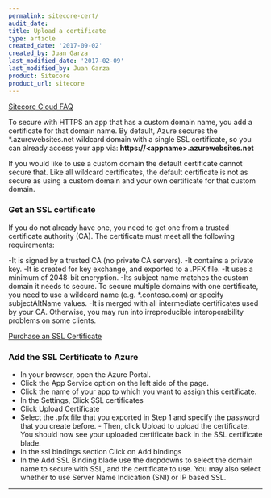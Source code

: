 ```yaml
---
permalink: sitecore-cert/
audit_date:
title: Upload a certificate
type: article
created_date: '2017-09-02'
created_by: Juan Garza
last_modified_date: '2017-02-09'
last_modified_by: Juan Garza
product: Sitecore
product_url: sitecore
---
```


[Sitecore Cloud FAQ](/how-to/sitecore-faq)

To secure with HTTPS an app that has a custom domain name, you add a certificate for that domain name. By default, Azure secures the *.azurewebsites.net wildcard domain with a single SSL certificate, so you can already access your app via: 
**https://\<appname>.azurewebsites.net**

If you would like to use a custom domain the default certificate cannot secure that. Like all wildcard certificates, the default certificate is not as secure as using a custom domain and your own certificate for that custom domain.

### Get an SSL certificate

If you do not already have one, you need to get one from a trusted certificate authority (CA). The certificate must meet all the following requirements:

-It is signed by a trusted CA (no private CA servers).
-It contains a private key.
-It is created for key exchange, and exported to a .PFX file.
-It uses a minimum of 2048-bit encryption.
-Its subject name matches the custom domain it needs to secure. To secure multiple domains with one certificate, you need to use a wildcard name (e.g. *.contoso.com) or specify subjectAltName values.
-It is merged with all intermediate certificates used by your CA. Otherwise, you may run into irreproducible interoperability problems on some clients.

[Purchase an SSL Certificate](https://docs.microsoft.com/en-us/azure/app-service-web/web-sites-purchase-ssl-web-site)

### Add the SSL Certificate to Azure

- In your browser, open the Azure Portal.
- Click the App Service option on the left side of the page.
- Click the name of your app to which you want to assign this certificate.
- In the Settings, Click SSL certificates
- Click Upload Certificate
- Select the .pfx file that you exported in Step 1 and specify the password that you create before. - Then, click Upload to upload the certificate. You should now see your uploaded certificate back in the SSL certificate blade.
- In the ssl bindings section Click on Add bindings
- In the Add SSL Binding blade use the dropdowns to select the domain name to secure with SSL, and the certificate to use. You may also select whether to use Server Name Indication (SNI) or IP based SSL.

------------------------------------------------------------------------
